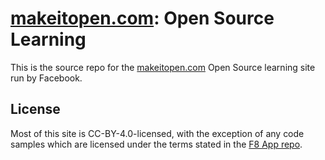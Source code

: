 # [makeitopen.com](http://makeitopen.com): Open Source Learning
This is the source repo for the [makeitopen.com](http://makeitopen.com) Open Source learning site run by Facebook.

## License
Most of this site is CC-BY-4.0-licensed, with the exception of any code samples which are licensed under the terms stated in the [F8 App repo](https://github.com/fbsamples/f8app/blob/master/LICENSE).

